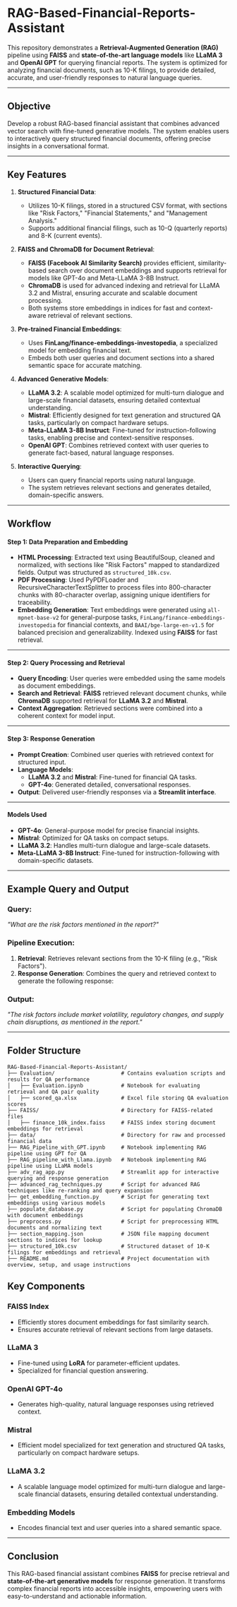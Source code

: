 # RAG-Based-Financial-Reports-Assistant

This repository demonstrates a **Retrieval-Augmented Generation (RAG)** pipeline using **FAISS** and **state-of-the-art language models** like **LLaMA 3** and **OpenAI GPT** for querying financial reports. The system is optimized for analyzing financial documents, such as 10-K filings, to provide detailed, accurate, and user-friendly responses to natural language queries.

---


## Objective

Develop a robust RAG-based financial assistant that combines advanced vector search with fine-tuned generative models. The system enables users to interactively query structured financial documents, offering precise insights in a conversational format.

---

## Key Features

1. **Structured Financial Data**:
   - Utilizes 10-K filings, stored in a structured CSV format, with sections like "Risk Factors," "Financial Statements," and "Management Analysis."
   - Supports additional financial filings, such as 10-Q (quarterly reports) and 8-K (current events).

2. **FAISS and ChromaDB for Document Retrieval**:
   - **FAISS (Facebook AI Similarity Search)** provides efficient, similarity-based search over document embeddings and supports retrieval for models like GPT-4o and Meta-LLaMA 3-8B Instruct.
   - **ChromaDB** is used for advanced indexing and retrieval for LLaMA 3.2 and Mistral, ensuring accurate and scalable document processing.
   - Both systems store embeddings in indices for fast and context-aware retrieval of relevant sections.

3. **Pre-trained Financial Embeddings**:
   - Uses **FinLang/finance-embeddings-investopedia**, a specialized model for embedding financial text.
   - Embeds both user queries and document sections into a shared semantic space for accurate matching.

4. **Advanced Generative Models**:
   - **LLaMA 3.2**: A scalable model optimized for multi-turn dialogue and large-scale financial datasets, ensuring detailed contextual understanding.
   - **Mistral**: Efficiently designed for text generation and structured QA tasks, particularly on compact hardware setups.
   - **Meta-LLaMA 3-8B Instruct**: Fine-tuned for instruction-following tasks, enabling precise and context-sensitive responses.
   - **OpenAI GPT**: Combines retrieved context with user queries to generate fact-based, natural language responses.

5. **Interactive Querying**:
   - Users can query financial reports using natural language.
   - The system retrieves relevant sections and generates detailed, domain-specific answers.

---

## Workflow

#### **Step 1: Data Preparation and Embedding**

- **HTML Processing**: Extracted text using BeautifulSoup, cleaned and normalized, with sections like "Risk Factors" mapped to standardized fields. Output was structured as `structured_10k.csv`.  
- **PDF Processing**: Used PyPDFLoader and RecursiveCharacterTextSplitter to process files into 800-character chunks with 80-character overlap, assigning unique identifiers for traceability.  
- **Embedding Generation**: Text embeddings were generated using `all-mpnet-base-v2` for general-purpose tasks, `FinLang/finance-embeddings-investopedia` for financial contexts, and `BAAI/bge-large-en-v1.5` for balanced precision and generalizability. Indexed using **FAISS** for fast retrieval.

---

#### **Step 2: Query Processing and Retrieval**

- **Query Encoding**: User queries were embedded using the same models as document embeddings.  
- **Search and Retrieval**: **FAISS** retrieved relevant document chunks, while **ChromaDB** supported retrieval for **LLaMA 3.2** and **Mistral**.  
- **Context Aggregation**: Retrieved sections were combined into a coherent context for model input.

---

#### **Step 3: Response Generation**

- **Prompt Creation**: Combined user queries with retrieved context for structured input.  
- **Language Models**:  
  - **LLaMA 3.2** and **Mistral**: Fine-tuned for financial QA tasks.  
  - **GPT-4o**: Generated detailed, conversational responses.  
- **Output**: Delivered user-friendly responses via a **Streamlit interface**.

---

#### **Models Used**

- **GPT-4o**: General-purpose model for precise financial insights.  
- **Mistral**: Optimized for QA tasks on compact setups.  
- **LLaMA 3.2**: Handles multi-turn dialogue and large-scale datasets.  
- **Meta-LLaMA 3-8B Instruct**: Fine-tuned for instruction-following with domain-specific datasets.

---

## Example Query and Output

### Query:
*"What are the risk factors mentioned in the report?"*

### Pipeline Execution:
1. **Retrieval**: Retrieves relevant sections from the 10-K filing (e.g., "Risk Factors").
2. **Response Generation**: Combines the query and retrieved context to generate the following response:

### Output:
*"The risk factors include market volatility, regulatory changes, and supply chain disruptions, as mentioned in the report."*

---
## **Folder Structure**
```plaintext
RAG-Based-Financial-Reports-Assistant/
├── Evaluation/                     # Contains evaluation scripts and results for QA performance
│   ├── Evaluation.ipynb            # Notebook for evaluating retrieval and QA pair quality
│   ├── scored_qa.xlsx              # Excel file storing QA evaluation scores
├── FAISS/                          # Directory for FAISS-related files
│   ├── finance_10k_index.faiss     # FAISS index storing document embeddings for retrieval
├── data/                           # Directory for raw and processed financial data
├── RAG_Pipeline_with_GPT.ipynb     # Notebook implementing RAG pipeline using GPT for QA
├── RAG_pipeline_with_Llama.ipynb   # Notebook implementing RAG pipeline using LLaMA models
├── adv_rag_app.py                  # Streamlit app for interactive querying and response generation
├── advanced_rag_techniques.py      # Script for advanced RAG techniques like re-ranking and query expansion
├── get_embedding_function.py       # Script for generating text embeddings using various models
├── populate_database.py            # Script for populating ChromaDB with document embeddings
├── preprocess.py                   # Script for preprocessing HTML documents and normalizing text
├── section_mapping.json            # JSON file mapping document sections to indices for lookup
├── structured_10k.csv              # Structured dataset of 10-K filings for embeddings and retrieval
├── README.md                       # Project documentation with overview, setup, and usage instructions

```

## Key Components

### **FAISS Index**
- Efficiently stores document embeddings for fast similarity search.
- Ensures accurate retrieval of relevant sections from large datasets.

### **LLaMA 3**
- Fine-tuned using **LoRA** for parameter-efficient updates.
- Specialized for financial question answering.

### **OpenAI GPT-4o**
- Generates high-quality, natural language responses using retrieved context.
### **Mistral**
- Efficient model specialized for text generation and structured QA tasks, particularly on compact hardware setups.
### **LLaMA 3.2**
- A scalable language model optimized for multi-turn dialogue and large-scale financial datasets, ensuring detailed contextual understanding.

### **Embedding Models**
- Encodes financial text and user queries into a shared semantic space.

---

## Conclusion
This RAG-based financial assistant combines **FAISS** for precise retrieval and **state-of-the-art generative models** for response generation. It transforms complex financial reports into accessible insights, empowering users with easy-to-understand and actionable information.
